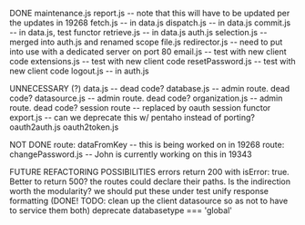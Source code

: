 DONE
maintenance.js
report.js -- note that this will have to be updated per the updates in 19268
fetch.js -- in data.js
dispatch.js -- in data.js
commit.js -- in data.js, test functor
retrieve.js -- in data.js
auth.js
selection.js -- merged into auth.js and renamed scope
file.js
redirector.js -- need to put into use with a dedicated server on port 80
email.js -- test with new client code
extensions.js -- test with new client code
resetPassword.js -- test with new client code
logout.js -- in auth.js

UNNECESSARY (?)
data.js -- dead code?
database.js -- admin route. dead code?
datasource.js -- admin route. dead code?
organization.js -- admin route. dead code?
session route -- replaced by oauth
session functor
export.js -- can we deprecate this w/ pentaho instead of porting?
oauth2auth.js
oauth2token.js

NOT DONE
route: dataFromKey -- this is being worked on in 19268
route: changePassword.js -- John is currently working on this in 19343

FUTURE REFACTORING POSSIBILITIES
errors return 200 with isError: true. Better to return 500?
the routes could declare their paths. Is the indirection worth the modularity?
we should put these under test
unify response formatting (DONE! TODO: clean up the client datasource so as not to have to service them both)
deprecate databasetype === 'global'
